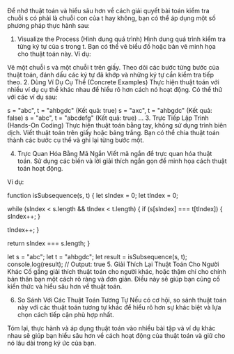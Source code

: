 Để nhớ thuật toán và hiểu sâu hơn về cách giải quyết bài toán kiểm tra chuỗi s có phải là chuỗi con của t hay không, bạn có thể áp dụng một số phương pháp thực hành sau:

1. Visualize the Process (Hình dung quá trình)
  Hình dung quá trình kiểm tra từng ký tự của s trong t. Bạn có thể vẽ biểu đồ hoặc bản vẽ minh họa cho thuật toán này. Ví dụ:

Vẽ một chuỗi s và một chuỗi t trên giấy.
Theo dõi các bước từng bước của thuật toán, đánh dấu các ký tự đã khớp và những ký tự cần kiểm tra tiếp theo. 2. Dùng Ví Dụ Cụ Thể (Concrete Examples)
Thực hiện thuật toán với nhiều ví dụ cụ thể khác nhau để hiểu rõ hơn cách nó hoạt động. Có thể thử với các ví dụ sau:

s = "abc", t = "ahbgdc" (Kết quả: true)
s = "axc", t = "ahbgdc" (Kết quả: false)
s = "abc", t = "abcdefg" (Kết quả: true)
... 3. Trực Tiếp Lập Trình (Hands-On Coding)
Thực hiện thuật toán bằng tay, không sử dụng trình biên dịch. Viết thuật toán trên giấy hoặc bảng trắng. Bạn có thể chia thuật toán thành các bước cụ thể và ghi lại từng bước một.

4. Trực Quan Hóa Bằng Mã Ngắn
   Viết mã ngắn để trực quan hóa thuật toán. Sử dụng các biến và lời giải thích ngắn gọn để minh họa cách thuật toán hoạt động.

Ví dụ:

function isSubsequence(s, t) {
let sIndex = 0;
let tIndex = 0;

while (sIndex < s.length && tIndex < t.length) {
  if (s[sIndex] === t[tIndex]) {
    sIndex++;
  }

  tIndex++;
}

  return sIndex === s.length;
}

let s = "abc";
let t = "ahbgdc";
let result = isSubsequence(s, t);
console.log(result); // Output: true 5. Giải Thích Lại Thuật Toán Cho Người Khác
Cố gắng giải thích thuật toán cho người khác, hoặc thậm chí cho chính bản thân bạn một cách rõ ràng và đơn giản. Điều này sẽ giúp bạn củng cố kiến thức và hiểu sâu hơn về thuật toán.

6. So Sánh Với Các Thuật Toán Tương Tự
   Nếu có cơ hội, so sánh thuật toán này với các thuật toán tương tự khác để hiểu rõ hơn sự khác biệt và lựa chọn cách tiếp cận phù hợp nhất.

Tóm lại, thực hành và áp dụng thuật toán vào nhiều bài tập và ví dụ khác nhau sẽ giúp bạn hiểu sâu hơn về cách hoạt động của thuật toán và giữ cho nó lâu dài trong ký ức của bạn.
